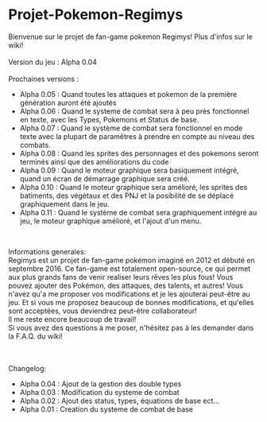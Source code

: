 # Projet-Pokemon-Regimys
Bienvenue sur le projet de fan-game pokemon Regimys! Plus d'infos sur le wiki!<br/>
<br/>Version du jeu : Alpha 0.04<br/><br/>
Prochaines versions :<ul>
<li>Alpha 0.05 : Quand toutes les attaques et pokemon de la première génération auront été ajoutés</li>
<li>Alpha 0.06 : Quand le systeme de combat sera à peu près fonctionnel en texte, avec les Types, Pokemons et Status de base.</li>
<li>Alpha 0.07 : Quand le système de combat sera fonctionnel en mode texte avec la plupart de paramêtres à prendre en compte au niveau des combats. </li>
<li>Alpha 0.08 : Quand les sprites des personnages et des pokemons seront terminés ainsi que des améliorations du code</li>
<li>Alpha 0.09 : Quand le moteur graphique sera basiquement intégré, quand un écran de démarrage graphique sera créé.</li>
<li>Alpha 0.10 : Quand le moteur graphique sera amélioré, les sprites des batiments, des végétaux et des PNJ et la posibilité de se déplacé graphiquement dans le jeu.</li>
<li>Alpha 0.11 : Quand le système de combat sera graphiquement intégré au jeu, le moteur graphique amélioré, et l'ajout d'un menu.</li></ul><br/>

Informations generales:<br/>
Regimys est un projet de fan-game pokémon imaginé en 2012 et débuté en septembre 2016. 
Ce fan-game est totalement open-source, ce qui permet aux plus grands fans de venir realiser leurs rêves les plus fous! 
Vous pouvez ajouter des Pokémon, des attaques, des talents, et autres! 
Vous n'avez qu'a me proposer vos modifications et je les ajouterai peut-être au jeu. 
Et si vous me proposez beaucoup de bonnes modifications, et qu'elles sont acceptées, vous deviendrez peut-être collaborateur!<br/>
Il me reste encore beaucoup de travail!<br/>
Si vous avez des questions à me poser, n'hésitez pas à les demander dans la F.A.Q. du wiki!<br/><br/><br/>

Changelog:
<ul>
<li>Alpha 0.04 : Ajout de la gestion des double types</li>
<li>Alpha 0.03 : Modification du systeme de combat</li>
<li>Alpha 0.02 : Ajout des status, types, équations de base ect...</li>
<li>Alpha 0.01 : Creation du systeme de combat de base</li>
</ul>
